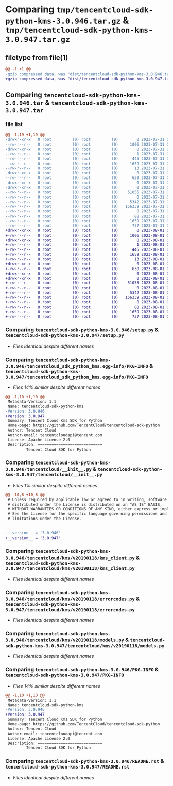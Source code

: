 # Comparing `tmp/tencentcloud-sdk-python-kms-3.0.946.tar.gz` & `tmp/tencentcloud-sdk-python-kms-3.0.947.tar.gz`

## filetype from file(1)

```diff
@@ -1 +1 @@
-gzip compressed data, was "dist/tencentcloud-sdk-python-kms-3.0.946.tar", last modified: Mon Jul 31 00:31:05 2023, max compression
+gzip compressed data, was "dist/tencentcloud-sdk-python-kms-3.0.947.tar", last modified: Tue Aug  1 00:51:12 2023, max compression
```

## Comparing `tencentcloud-sdk-python-kms-3.0.946.tar` & `tencentcloud-sdk-python-kms-3.0.947.tar`

### file list

```diff
@@ -1,19 +1,19 @@
-drwxr-xr-x   0 root         (0) root         (0)        0 2023-07-31 00:31:05.000000 tencentcloud-sdk-python-kms-3.0.946/
--rw-r--r--   0 root         (0) root         (0)     1006 2023-07-31 00:31:05.000000 tencentcloud-sdk-python-kms-3.0.946/setup.py
-drwxr-xr-x   0 root         (0) root         (0)        0 2023-07-31 00:31:05.000000 tencentcloud-sdk-python-kms-3.0.946/tencentcloud_sdk_python_kms.egg-info/
--rw-r--r--   0 root         (0) root         (0)        1 2023-07-31 00:31:05.000000 tencentcloud-sdk-python-kms-3.0.946/tencentcloud_sdk_python_kms.egg-info/dependency_links.txt
--rw-r--r--   0 root         (0) root         (0)      445 2023-07-31 00:31:05.000000 tencentcloud-sdk-python-kms-3.0.946/tencentcloud_sdk_python_kms.egg-info/SOURCES.txt
--rw-r--r--   0 root         (0) root         (0)     1659 2023-07-31 00:31:05.000000 tencentcloud-sdk-python-kms-3.0.946/tencentcloud_sdk_python_kms.egg-info/PKG-INFO
--rw-r--r--   0 root         (0) root         (0)       13 2023-07-31 00:31:05.000000 tencentcloud-sdk-python-kms-3.0.946/tencentcloud_sdk_python_kms.egg-info/top_level.txt
-drwxr-xr-x   0 root         (0) root         (0)        0 2023-07-31 00:31:05.000000 tencentcloud-sdk-python-kms-3.0.946/tencentcloud/
--rw-r--r--   0 root         (0) root         (0)      630 2023-07-31 00:31:05.000000 tencentcloud-sdk-python-kms-3.0.946/tencentcloud/__init__.py
-drwxr-xr-x   0 root         (0) root         (0)        0 2023-07-31 00:31:05.000000 tencentcloud-sdk-python-kms-3.0.946/tencentcloud/kms/
-drwxr-xr-x   0 root         (0) root         (0)        0 2023-07-31 00:31:05.000000 tencentcloud-sdk-python-kms-3.0.946/tencentcloud/kms/v20190118/
--rw-r--r--   0 root         (0) root         (0)    51055 2023-07-31 00:31:05.000000 tencentcloud-sdk-python-kms-3.0.946/tencentcloud/kms/v20190118/kms_client.py
--rw-r--r--   0 root         (0) root         (0)        0 2023-07-31 00:31:05.000000 tencentcloud-sdk-python-kms-3.0.946/tencentcloud/kms/v20190118/__init__.py
--rw-r--r--   0 root         (0) root         (0)     5342 2023-07-31 00:31:05.000000 tencentcloud-sdk-python-kms-3.0.946/tencentcloud/kms/v20190118/errorcodes.py
--rw-r--r--   0 root         (0) root         (0)   156339 2023-07-31 00:31:05.000000 tencentcloud-sdk-python-kms-3.0.946/tencentcloud/kms/v20190118/models.py
--rw-r--r--   0 root         (0) root         (0)        0 2023-07-31 00:31:05.000000 tencentcloud-sdk-python-kms-3.0.946/tencentcloud/kms/__init__.py
--rw-r--r--   0 root         (0) root         (0)       88 2023-07-31 00:31:05.000000 tencentcloud-sdk-python-kms-3.0.946/setup.cfg
--rw-r--r--   0 root         (0) root         (0)     1659 2023-07-31 00:31:05.000000 tencentcloud-sdk-python-kms-3.0.946/PKG-INFO
--rw-r--r--   0 root         (0) root         (0)      737 2023-07-31 00:31:05.000000 tencentcloud-sdk-python-kms-3.0.946/README.rst
+drwxr-xr-x   0 root         (0) root         (0)        0 2023-08-01 00:51:12.000000 tencentcloud-sdk-python-kms-3.0.947/
+-rw-r--r--   0 root         (0) root         (0)     1006 2023-08-01 00:51:12.000000 tencentcloud-sdk-python-kms-3.0.947/setup.py
+drwxr-xr-x   0 root         (0) root         (0)        0 2023-08-01 00:51:12.000000 tencentcloud-sdk-python-kms-3.0.947/tencentcloud_sdk_python_kms.egg-info/
+-rw-r--r--   0 root         (0) root         (0)        1 2023-08-01 00:51:12.000000 tencentcloud-sdk-python-kms-3.0.947/tencentcloud_sdk_python_kms.egg-info/dependency_links.txt
+-rw-r--r--   0 root         (0) root         (0)      445 2023-08-01 00:51:12.000000 tencentcloud-sdk-python-kms-3.0.947/tencentcloud_sdk_python_kms.egg-info/SOURCES.txt
+-rw-r--r--   0 root         (0) root         (0)     1659 2023-08-01 00:51:12.000000 tencentcloud-sdk-python-kms-3.0.947/tencentcloud_sdk_python_kms.egg-info/PKG-INFO
+-rw-r--r--   0 root         (0) root         (0)       13 2023-08-01 00:51:12.000000 tencentcloud-sdk-python-kms-3.0.947/tencentcloud_sdk_python_kms.egg-info/top_level.txt
+drwxr-xr-x   0 root         (0) root         (0)        0 2023-08-01 00:51:12.000000 tencentcloud-sdk-python-kms-3.0.947/tencentcloud/
+-rw-r--r--   0 root         (0) root         (0)      630 2023-08-01 00:51:12.000000 tencentcloud-sdk-python-kms-3.0.947/tencentcloud/__init__.py
+drwxr-xr-x   0 root         (0) root         (0)        0 2023-08-01 00:51:12.000000 tencentcloud-sdk-python-kms-3.0.947/tencentcloud/kms/
+drwxr-xr-x   0 root         (0) root         (0)        0 2023-08-01 00:51:12.000000 tencentcloud-sdk-python-kms-3.0.947/tencentcloud/kms/v20190118/
+-rw-r--r--   0 root         (0) root         (0)    51055 2023-08-01 00:51:12.000000 tencentcloud-sdk-python-kms-3.0.947/tencentcloud/kms/v20190118/kms_client.py
+-rw-r--r--   0 root         (0) root         (0)        0 2023-08-01 00:51:12.000000 tencentcloud-sdk-python-kms-3.0.947/tencentcloud/kms/v20190118/__init__.py
+-rw-r--r--   0 root         (0) root         (0)     5342 2023-08-01 00:51:12.000000 tencentcloud-sdk-python-kms-3.0.947/tencentcloud/kms/v20190118/errorcodes.py
+-rw-r--r--   0 root         (0) root         (0)   156339 2023-08-01 00:51:12.000000 tencentcloud-sdk-python-kms-3.0.947/tencentcloud/kms/v20190118/models.py
+-rw-r--r--   0 root         (0) root         (0)        0 2023-08-01 00:51:12.000000 tencentcloud-sdk-python-kms-3.0.947/tencentcloud/kms/__init__.py
+-rw-r--r--   0 root         (0) root         (0)       88 2023-08-01 00:51:12.000000 tencentcloud-sdk-python-kms-3.0.947/setup.cfg
+-rw-r--r--   0 root         (0) root         (0)     1659 2023-08-01 00:51:12.000000 tencentcloud-sdk-python-kms-3.0.947/PKG-INFO
+-rw-r--r--   0 root         (0) root         (0)      737 2023-08-01 00:51:12.000000 tencentcloud-sdk-python-kms-3.0.947/README.rst
```

### Comparing `tencentcloud-sdk-python-kms-3.0.946/setup.py` & `tencentcloud-sdk-python-kms-3.0.947/setup.py`

 * *Files identical despite different names*

### Comparing `tencentcloud-sdk-python-kms-3.0.946/tencentcloud_sdk_python_kms.egg-info/PKG-INFO` & `tencentcloud-sdk-python-kms-3.0.947/tencentcloud_sdk_python_kms.egg-info/PKG-INFO`

 * *Files 14% similar despite different names*

```diff
@@ -1,10 +1,10 @@
 Metadata-Version: 1.1
 Name: tencentcloud-sdk-python-kms
-Version: 3.0.946
+Version: 3.0.947
 Summary: Tencent Cloud Kms SDK for Python
 Home-page: https://github.com/TencentCloud/tencentcloud-sdk-python
 Author: Tencent Cloud
 Author-email: tencentcloudapi@tencent.com
 License: Apache License 2.0
 Description: ============================
         Tencent Cloud SDK for Python
```

### Comparing `tencentcloud-sdk-python-kms-3.0.946/tencentcloud/__init__.py` & `tencentcloud-sdk-python-kms-3.0.947/tencentcloud/__init__.py`

 * *Files 1% similar despite different names*

```diff
@@ -10,8 +10,8 @@
 # Unless required by applicable law or agreed to in writing, software
 # distributed under the License is distributed on an "AS IS" BASIS,
 # WITHOUT WARRANTIES OR CONDITIONS OF ANY KIND, either express or implied.
 # See the License for the specific language governing permissions and
 # limitations under the License.
 
 
-__version__ = '3.0.946'
+__version__ = '3.0.947'
```

### Comparing `tencentcloud-sdk-python-kms-3.0.946/tencentcloud/kms/v20190118/kms_client.py` & `tencentcloud-sdk-python-kms-3.0.947/tencentcloud/kms/v20190118/kms_client.py`

 * *Files identical despite different names*

### Comparing `tencentcloud-sdk-python-kms-3.0.946/tencentcloud/kms/v20190118/errorcodes.py` & `tencentcloud-sdk-python-kms-3.0.947/tencentcloud/kms/v20190118/errorcodes.py`

 * *Files identical despite different names*

### Comparing `tencentcloud-sdk-python-kms-3.0.946/tencentcloud/kms/v20190118/models.py` & `tencentcloud-sdk-python-kms-3.0.947/tencentcloud/kms/v20190118/models.py`

 * *Files identical despite different names*

### Comparing `tencentcloud-sdk-python-kms-3.0.946/PKG-INFO` & `tencentcloud-sdk-python-kms-3.0.947/PKG-INFO`

 * *Files 14% similar despite different names*

```diff
@@ -1,10 +1,10 @@
 Metadata-Version: 1.1
 Name: tencentcloud-sdk-python-kms
-Version: 3.0.946
+Version: 3.0.947
 Summary: Tencent Cloud Kms SDK for Python
 Home-page: https://github.com/TencentCloud/tencentcloud-sdk-python
 Author: Tencent Cloud
 Author-email: tencentcloudapi@tencent.com
 License: Apache License 2.0
 Description: ============================
         Tencent Cloud SDK for Python
```

### Comparing `tencentcloud-sdk-python-kms-3.0.946/README.rst` & `tencentcloud-sdk-python-kms-3.0.947/README.rst`

 * *Files identical despite different names*

